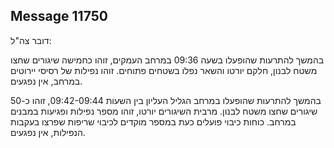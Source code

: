 ## Message 11750

דובר צה"ל:

בהמשך להתרעות שהופעלו בשעה 09:36 במרחב העמקים, זוהו כחמישה שיגורים שחצו משטח לבנון, חלקם יורטו והשאר נפלו בשטחים פתוחים. 
זוהו נפילות של רסיסי יירוטים במרחב, אין נפגעים.
 
בהמשך להתרעות שהופעלו במרחב הגליל העליון בין השעות 09:42-09:44, זוהו כ-50 שיגורים שחצו משטח לבנון.
מרבית השיגורים יורטו, זוהו מספר נפילות ופגיעות במבנים במרחב. 
כוחות כיבוי פועלים כעת במספר מוקדים לכיבוי שריפות שפרצו בעקבות הנפילות, אין נפגעים.


